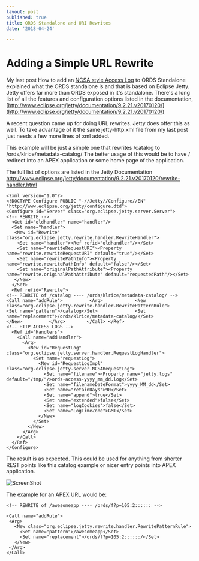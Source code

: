 ```yaml
---
layout: post
published: true
title: ORDS Standalone and URI Rewrites
date: '2018-04-24'

---
```

# Adding a Simple URL Rewrite

My last post How to add an [NCSA style Access Log](http://krisrice.io/2017-01-12-how-to-add-ncsa-style-access-log-to/) to ORDS Standalone explained what the ORDS standalone is and that is based on Eclipse Jetty.  Jetty offers far more than ORDS exposed in it's standalone.  There's a long list of all the features and configuration options listed in the documentation, [http://www.eclipse.org/jetty/documentation/9.2.21.v20170120/](http://www.eclipse.org/jetty/documentation/9.2.21.v20170120/)

A recent question came up for doing URL rewrites.  Jetty does offer this as well.  To take advantage of it the same jetty-http.xml file from my last post just needs a few more lines of xml added.

This example will be just a simple one that rewrites /catalog to /ords/klrice/metadata-catalog/ The better usage of this would be to have / redirect into an APEX application or some home page of the application.

The full list of options are listed in the Jetty Documentation 
[http://www.eclipse.org/jetty/documentation/9.2.21.v20170120/rewrite-handler.html
](http://www.eclipse.org/jetty/documentation/9.2.21.v20170120/rewrite-handler.html)


```
<?xml version="1.0"?>
<!DOCTYPE Configure PUBLIC "-//Jetty//Configure//EN" "http://www.eclipse.org/jetty/configure.dtd">
<Configure id="Server" class="org.eclipse.jetty.server.Server">
<!-- REWRITE -->
  <Get id="oldhandler" name="handler"/>
  <Set name="handler">
   <New id="Rewrite" class="org.eclipse.jetty.rewrite.handler.RewriteHandler">
    <Set name="handler"><Ref refid="oldhandler"/></Set>
    <Set name="rewriteRequestURI"><Property name="rewrite.rewriteRequestURI" default="true"/></Set>
    <Set name="rewritePathInfo"><Property name="rewrite.rewritePathInfo" default="false"/></Set>
    <Set name="originalPathAttribute"><Property name="rewrite.originalPathAttribute" default="requestedPath"/></Set>
   </New>
  </Set>
  <Ref refid="Rewrite">
<!-- REWRITE of /catalog ---- /ords/klrice/metadata-catalog/ -->
<Call name="addRule">          <Arg>            <New class="org.eclipse.jetty.rewrite.handler.RewritePatternRule">              <Set name="pattern">/catalog</Set>              <Set name="replacement">/ords/klrice/metadata-catalog/</Set>            </New>          </Arg>        </Call> </Ref>
<!-- HTTP ACCESS LOGS -->
  <Ref id="Handlers">
    <Call name="addHandler">
      <Arg>
        <New id="RequestLog" class="org.eclipse.jetty.server.handler.RequestLogHandler">
          <Set name="requestLog">
            <New id="RequestLogImpl" class="org.eclipse.jetty.server.NCSARequestLog">
              <Set name="filename"><Property name="jetty.logs" default="/tmp/"/>ords-access-yyyy_mm_dd.log</Set>
              <Set name="filenameDateFormat">yyyy_MM_dd</Set>
              <Set name="retainDays">90</Set>
              <Set name="append">true</Set>
              <Set name="extended">false</Set>
              <Set name="logCookies">false</Set>
              <Set name="LogTimeZone">GMT</Set>
            </New>
          </Set>
        </New>
      </Arg>
    </Call>
  </Ref>
</Configure>

```


The result is as expected.  This could be used for anything from shorter REST points like this catalog example or nicer entry points into APEX application.

![ScreenShot](https://4.bp.blogspot.com/-K9h2K80cAxM/WO-bIpvUlZI/AAAAAAAABPs/T_at8DO3ue0spwrTywhIBiqBKWkD6gaZwCK4B/s640/Screen%2BShot%2B2017-04-13%2Bat%2B11.36.30%2BAM.png)



The example for an APEX URL would be:

```
<!-- REWRITE of /awesomeapp ---- /ords/f?p=105:2:::::: -->

<Call name="addRule">
 <Arg>
   <New class="org.eclipse.jetty.rewrite.handler.RewritePatternRule">
     <Set name="pattern">/awesomeapp</Set>
     <Set name="replacement">/ords/f?p=105:2::::::/</Set>
   </New>
 </Arg>
</Call>
```

